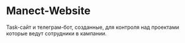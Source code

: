# Manect-Website
Task-сайт и телеграм-бот, созданные, для контроля над проектами которые ведут сотрудники в кампании.
